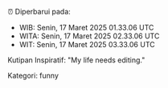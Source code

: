 ⏰ Diperbarui pada:
- WIB: Senin, 17 Maret 2025 01.33.06 UTC
- WITA: Senin, 17 Maret 2025 02.33.06 UTC
- WIT: Senin, 17 Maret 2025 03.33.06 UTC

Kutipan Inspiratif:
"My life needs editing."


Kategori: funny

